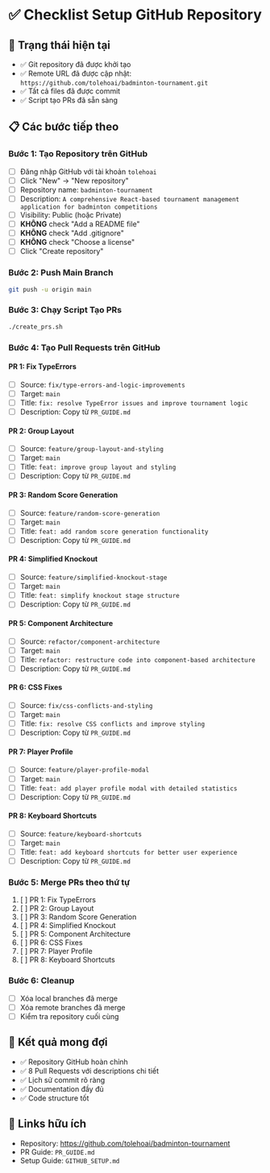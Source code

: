 # ✅ Checklist Setup GitHub Repository

## 🎯 Trạng thái hiện tại
- ✅ Git repository đã được khởi tạo
- ✅ Remote URL đã được cập nhật: `https://github.com/tolehoai/badminton-tournament.git`
- ✅ Tất cả files đã được commit
- ✅ Script tạo PRs đã sẵn sàng

## 📋 Các bước tiếp theo

### Bước 1: Tạo Repository trên GitHub
- [ ] Đăng nhập GitHub với tài khoản `tolehoai`
- [ ] Click "New" → "New repository"
- [ ] Repository name: `badminton-tournament`
- [ ] Description: `A comprehensive React-based tournament management application for badminton competitions`
- [ ] Visibility: Public (hoặc Private)
- [ ] **KHÔNG** check "Add a README file"
- [ ] **KHÔNG** check "Add .gitignore"
- [ ] **KHÔNG** check "Choose a license"
- [ ] Click "Create repository"

### Bước 2: Push Main Branch
```bash
git push -u origin main
```

### Bước 3: Chạy Script Tạo PRs
```bash
./create_prs.sh
```

### Bước 4: Tạo Pull Requests trên GitHub

#### PR 1: Fix TypeErrors
- [ ] Source: `fix/type-errors-and-logic-improvements`
- [ ] Target: `main`
- [ ] Title: `fix: resolve TypeError issues and improve tournament logic`
- [ ] Description: Copy từ `PR_GUIDE.md`

#### PR 2: Group Layout
- [ ] Source: `feature/group-layout-and-styling`
- [ ] Target: `main`
- [ ] Title: `feat: improve group layout and styling`
- [ ] Description: Copy từ `PR_GUIDE.md`

#### PR 3: Random Score Generation
- [ ] Source: `feature/random-score-generation`
- [ ] Target: `main`
- [ ] Title: `feat: add random score generation functionality`
- [ ] Description: Copy từ `PR_GUIDE.md`

#### PR 4: Simplified Knockout
- [ ] Source: `feature/simplified-knockout-stage`
- [ ] Target: `main`
- [ ] Title: `feat: simplify knockout stage structure`
- [ ] Description: Copy từ `PR_GUIDE.md`

#### PR 5: Component Architecture
- [ ] Source: `refactor/component-architecture`
- [ ] Target: `main`
- [ ] Title: `refactor: restructure code into component-based architecture`
- [ ] Description: Copy từ `PR_GUIDE.md`

#### PR 6: CSS Fixes
- [ ] Source: `fix/css-conflicts-and-styling`
- [ ] Target: `main`
- [ ] Title: `fix: resolve CSS conflicts and improve styling`
- [ ] Description: Copy từ `PR_GUIDE.md`

#### PR 7: Player Profile
- [ ] Source: `feature/player-profile-modal`
- [ ] Target: `main`
- [ ] Title: `feat: add player profile modal with detailed statistics`
- [ ] Description: Copy từ `PR_GUIDE.md`

#### PR 8: Keyboard Shortcuts
- [ ] Source: `feature/keyboard-shortcuts`
- [ ] Target: `main`
- [ ] Title: `feat: add keyboard shortcuts for better user experience`
- [ ] Description: Copy từ `PR_GUIDE.md`

### Bước 5: Merge PRs theo thứ tự
1. [ ] PR 1: Fix TypeErrors
2. [ ] PR 2: Group Layout
3. [ ] PR 3: Random Score Generation
4. [ ] PR 4: Simplified Knockout
5. [ ] PR 5: Component Architecture
6. [ ] PR 6: CSS Fixes
7. [ ] PR 7: Player Profile
8. [ ] PR 8: Keyboard Shortcuts

### Bước 6: Cleanup
- [ ] Xóa local branches đã merge
- [ ] Xóa remote branches đã merge
- [ ] Kiểm tra repository cuối cùng

## 🎉 Kết quả mong đợi
- ✅ Repository GitHub hoàn chỉnh
- ✅ 8 Pull Requests với descriptions chi tiết
- ✅ Lịch sử commit rõ ràng
- ✅ Documentation đầy đủ
- ✅ Code structure tốt

## 🔗 Links hữu ích
- Repository: https://github.com/tolehoai/badminton-tournament
- PR Guide: `PR_GUIDE.md`
- Setup Guide: `GITHUB_SETUP.md`
